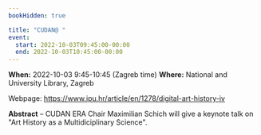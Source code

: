 ```yaml
---
bookHidden: true

title: "CUDAN@ "
event:
  start: 2022-10-03T09:45:00-00:00
  end: 2022-10-03T10:45:00-00:00
---
```


**When:** 2022-10-03 9:45-10:45 (Zagreb time)
**Where:** National and University Library, Zagreb

Webpage: https://www.ipu.hr/article/en/1278/digital-art-history-iv

<!--more-->
**Abstract** – CUDAN ERA Chair Maximilian Schich will give a keynote talk on "Art History as a Multidiciplinary Science". 

